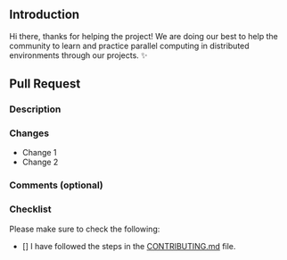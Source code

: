 ## Introduction

Hi there, thanks for helping the project! We are doing our best to help the community to learn and practice parallel computing in distributed environments through our projects. :sparkles:

## Pull Request

### Description

### Changes

- Change 1
- Change 2

### Comments (optional)

### Checklist

Please make sure to check the following:

- [] I have followed the steps in the [CONTRIBUTING.md](../CONTRIBUTING.md) file.